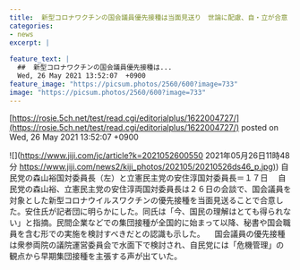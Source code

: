 ```yaml
---
title:  新型コロナワクチンの国会議員優先接種は当面見送り　世論に配慮、自・立が合意  
categories:
- news
excerpt: |
  
feature_text: |
  ##  新型コロナワクチンの国会議員優先接種は...
  Wed, 26 May 2021 13:52:07  +0900
feature_image: "https://picsum.photos/2560/600?image=733"
image: "https://picsum.photos/2560/600?image=733"
---
```


[https://rosie.5ch.net/test/read.cgi/editorialplus/1622004727/](https://rosie.5ch.net/test/read.cgi/editorialplus/1622004727/)
posted on Wed, 26 May 2021 13:52:07  +0900

<!--more-->

![](https://www.jiji.com/jc/article?k=2021052600550 2021年05月26日11時48分 [https://www.jiji.com/news2/kiji_photos/202105/20210526ds46_p.jpg)](https://www.jiji.com/news2/kiji_photos/202105/20210526ds46_p.jpg)) 自民党の森山裕国対委員長（左）と立憲民主党の安住淳国対委員長＝１７日 　自民党の森山裕、立憲民主党の安住淳両国対委員長は２６日の会談で、国会議員を対象とした新型コロナウイルスワクチンの優先接種を当面見送ることで合意した。安住氏が記者団に明らかにした。同氏は「今、国民の理解はとても得られない」と指摘。民間企業などでの集団接種が全国的に始まって以降、秘書や国会職員を含む形での実施を検討すべきだとの認識も示した。 　国会議員の優先接種は衆参両院の議院運営委員会で水面下で検討され、自民党には「危機管理」の観点から早期集団接種を主張する声が出ていた。
